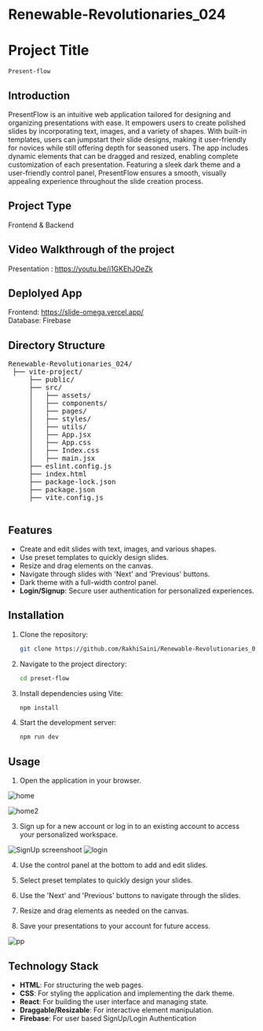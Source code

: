# Renewable-Revolutionaries_024
# Project Title
    Present-flow

## Introduction
 PresentFlow is an intuitive web application tailored for designing and organizing presentations with ease. It empowers users to create polished slides by incorporating text, images, and a variety of shapes. With built-in templates, users can jumpstart their slide designs, making it user-friendly for novices while still offering depth for seasoned users. The app includes dynamic elements that can be dragged and resized, enabling complete customization of each presentation. Featuring a sleek dark theme and a user-friendly control panel, PresentFlow ensures a smooth, visually appealing experience throughout the slide creation process.

## Project Type
Frontend & Backend

## Video Walkthrough of the project
Presentation : https://youtu.be/i1GKEhJOeZk

## Deplolyed App
Frontend: https://slide-omega.vercel.app/ </br>
Database: Firebase


## Directory Structure
<pre>Renewable-Revolutionaries_024/
 ├── vite-project/
     ├── public/
     ├── src/
     │   ├── assets/
     │   ├── components/
     │   ├── pages/
     │   ├── styles/
     │   ├── utils/
     │   ├── App.jsx
     │   ├── App.css
     │   ├── Index.css
     │   ├── main.jsx
     ├── eslint.config.js
     ├── index.html
     ├── package-lock.json
     ├── package.json
     ├── vite.config.js 
  
</pre>

## Features

- Create and edit slides with text, images, and various shapes.
- Use preset templates to quickly design slides.
- Resize and drag elements on the canvas.
- Navigate through slides with 'Next' and 'Previous' buttons.
- Dark theme with a full-width control panel.
- **Login/Signup**: Secure user authentication for personalized experiences.



## Installation

1. Clone the repository:

    ```bash
    git clone https://github.com/RakhiSaini/Renewable-Revolutionaries_024
    ```

2. Navigate to the project directory:

    ```bash
    cd preset-flow
    ```

3. Install dependencies using Vite:

    ```bash
    npm install
    ```

4. Start the development server:

    ```bash
    npm run dev
    ```

## Usage

1. Open the application in your browser.


![home](https://github.com/user-attachments/assets/c7426c9d-64e4-4d57-a557-3902445271bd)


![home2](https://github.com/user-attachments/assets/1e31e1b5-87ab-402e-ac37-9854f21b4681)


3. Sign up for a new account or log in to an existing account to access your personalized workspace.


![SignUp screenshoot](https://github.com/user-attachments/assets/b836106d-58d1-4396-b2ff-fee7f7e5a087)
![login](https://github.com/user-attachments/assets/57bf969e-50be-4805-a9f2-bdb3e77da875)

4. Use the control panel at the bottom to add and edit slides.


5. Select preset templates to quickly design your slides.



6. Use the 'Next' and 'Previous' buttons to navigate through the slides.


7. Resize and drag elements as needed on the canvas.


8. Save your presentations to your account for future access.


![pp](https://github.com/user-attachments/assets/cc8840a5-383e-47c2-82df-318d322718af)



## Technology Stack

- **HTML**: For structuring the web pages.
- **CSS**: For styling the application and implementing the dark theme.
- **React**: For building the user interface and managing state.
- **Draggable/Resizable**: For interactive element manipulation.
- **Firebase**: For user based SignUp/Login Authentication



